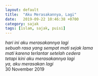 ```yaml
---
layout: default
title:  "Aku Merasakannya, Lagi"
date:   2019-09-22 10:46:38 +0700
category: sajak
tags: [islam, sajak, puisi]
---
```

<i>hari ini aku merasakannya lagi<br>
sebuah rasa yang sempat mati sejak lama<br>
mati karena terlantar setelah cedera<br>
tetapi kini aku merasakannya lagi<br>
ya, aku merasakan lagi</i>
<br>
<time>30 November 2019</time>